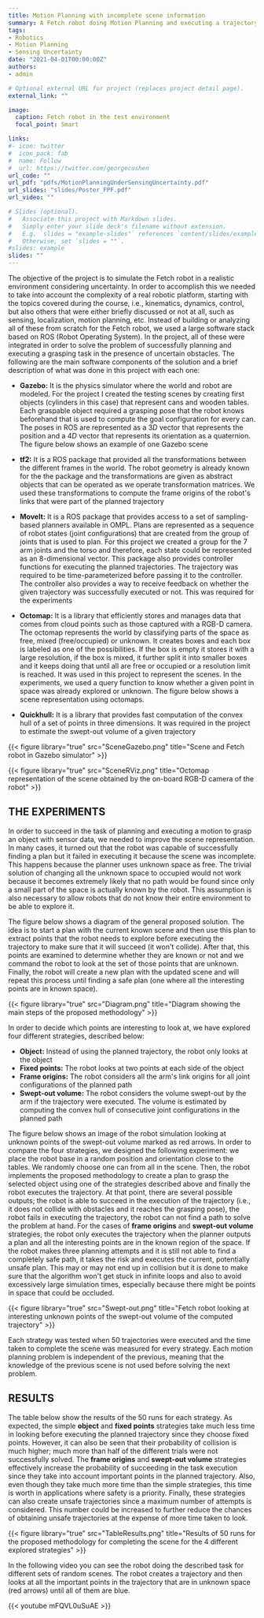 ```yaml
---
title: Motion Planning with incomplete scene information
summary: A Fetch robot doing Motion Planning and executing a trajectory when the scene representation may be incomplete
tags:
- Robotics
- Motion Planning
- Sensing Uncertainty
date: "2021-04-01T00:00:00Z"
authors:
- admin

# Optional external URL for project (replaces project detail page).
external_link: ""

image:
  caption: Fetch robot in the test environment
  focal_point: Smart

links:
#- icon: twitter
#  icon_pack: fab
#  name: Follow
#  url: https://twitter.com/georgecushen
url_code: ""
url_pdf: "pdfs/MotionPlanningUnderSensingUncertainty.pdf"
url_slides: "slides/Poster_FPF.pdf"
url_video: ""

# Slides (optional).
#   Associate this project with Markdown slides.
#   Simply enter your slide deck's filename without extension.
#   E.g. `slides = "example-slides"` references `content/slides/example-slides.md`.
#   Otherwise, set `slides = ""`.
#slides: example
slides: ""
---
```


The objective of the project is to simulate the Fetch robot in a realistic environment considering uncertainty. In order to accomplish this we needed to take into account the complexity of a real robotic platform, starting with the topics covered during the course, i.e., kinematics, dynamics, control, but also others that were either briefly discussed or not at all, such as sensing, localization, motion planning, etc. Instead of building or analyzing all of these from scratch for the Fetch robot, we used a large software stack based on ROS (Robot Operating System). In the project, all of these were integrated in order to solve the problem of successfully planning and executing a grasping task in the presence of uncertain obstacles. The following are the main software components of the solution and a brief description of what was done in this project with each one:

- **Gazebo:** It is the physics simulator where the world and robot are modeled. For the project I created the testing scenes by creating first objects (cylinders in this case) that represent cans and wooden tables. Each graspable object required a grasping pose that the robot knows beforehand that is used to compute the goal configuration for every can. The poses in ROS are represented as a $3D$ vector that represents the position and a $4D$ vector that represents its orientation as a quaternion. The figure below shows an example of one Gazebo scene
		
- **tf2:** It is a ROS package that provided all the transformations between the different frames in the world. The robot geometry is already known for the the package and the transformations are given as abstract objects that can be operated as we operate transformation matrices. We used these transformations to compute the frame origins of the robot's links that were part of the planned trajectory
		
- **MoveIt:** It is a ROS package that provides access to a set of sampling-based planners available in OMPL. Plans are represented as a sequence of robot states (joint configurations) that are created from the group of joints that is used to plan. For this project we created a group for the 7 arm joints and the torso and therefore, each state could be represented as an 8-dimensional vector. This package also provides controller functions for executing the planned trajectories. The trajectory was required to be time-parameterized before passing it to the controller. The controller also provides a way to receive feedback on whether the given trajectory was successfully executed or not. This was required for the experiments

- **Octomap:** It is a library that efficiently stores and manages data that comes from cloud points such as those captured with a RGB-D camera. The octomap represents the world by classifying parts of the space as free, mixed (free/occupied) or unknown. It creates boxes and each box is labeled as one of the possibilities. If the box is empty it stores it with a large resolution, if the box is mixed, it further split it into smaller boxes and it keeps doing that until all are free or occupied or a resolution limit is reached. It was used in this project to represent the scenes. In the experiments, we used a query function to know whether a given point in space was already explored or unknown. The figure below shows a scene representation using octomaps.

- **Quickhull:** It is a library that provides fast computation of the convex hull of a set of points in three dimensions. It was required in the project to estimate the swept-out volume of a given trajectory

{{< figure library="true" src="SceneGazebo.png" title="Scene and Fetch robot in Gazebo simulator" >}}

{{< figure library="true" src="SceneRViz.png" title="Octomap representation of the scene obtained by the on-board RGB-D camera of the robot" >}}

## THE EXPERIMENTS
In order to succeed in the task of planning and executing a motion to grasp an object with sensor data, we needed to improve the scene representation. In many cases, it turned out that the robot was capable of successfully finding a plan but it failed in executing it because the scene was incomplete. This happens because the planner uses unknown space as free. The trivial solution of changing all the unknown space to occupied would not work because it becomes extremely likely that no path would be found since only a small part of the space is actually known by the robot. This assumption is also necessary to allow robots that do not know their entire environment to be able to explore it.
	
The figure below shows a diagram of the general proposed solution. The idea is to start a plan with the current known scene and then use this plan to extract points that the robot needs to explore before executing the trajectory to make sure that it will succeed (it won't collide). After that, this points are examined to determine whether they are known or not and we command the robot to look at the set of those points that are unknown. Finally, the robot will create a new plan with the updated scene and will repeat this process until finding a safe plan (one where all the interesting points are in known space).

{{< figure library="true" src="Diagram.png" title="Diagram showing the main steps of the proposed methodology" >}}

In order to decide which points are interesting to look at, we have explored four different strategies, described below:

- **Object:** Instead of using the planned trajectory, the robot only looks at the object
- **Fixed points:** The robot looks at two points at each side of the object
- **Frame origins:** The robot considers all the arm's link origins for all joint configurations of the planned path
- **Swept-out volume:** The robot considers the volume swept-out by the arm if the trajectory were executed. The volume is estimated by computing the convex hull of consecutive joint configurations in the planned path

The figure below shows an image of the robot simulation looking at unknown points of the swept-out volume marked as red arrows. In order to compare the four strategies, we designed the following experiment: we place the robot base in a random position and orientation close to the tables. We randomly choose one can from all in the scene. Then, the robot implements the proposed methodology to create a plan to grasp the selected object using one of the strategies described above and finally the robot executes the trajectory. At that point, there are several possible outputs; the robot is able to succeed in the execution of the trajectory (i.e., it does not collide with obstacles and it reaches the grasping pose), the robot fails in executing the trajectory, the robot can not find a path to solve the problem at hand. For the cases of **frame origins** and **swept-out volume** strategies, the robot only executes the trajectory when the planner outputs a plan and all the interesting points are in the known region of the space. If the robot makes three planning attempts and it is still not able to find a completely safe path, it takes the risk and executes the current, potentially unsafe plan. This may or may not end up in collision but it is done to make sure that the algorithm won't get stuck in infinite loops and also to avoid excessively large simulation times, especially because there might be points in space that could be occluded.

{{< figure library="true" src="Swept-out.png" title="Fetch robot looking at interesting unknown points of the swept-out volume of the computed trajectory" >}}


Each strategy was tested when 50 trajectories were executed and the time taken to complete the scene was measured for every strategy. Each motion planning problem is independent of the previous, meaning that the knowledge of the previous scene is not used before solving the next problem.
		
## RESULTS
The table below show the results of the 50 runs for each strategy. As expected, the simple **object** and **fixed points** strategies take much less time in looking before executing the planned trajectory since they choose fixed points. However, it can also be seen that their probability of collision is much higher; much more than half of the different trials were not successfully solved. The **frame origins** and **swept-out volume** strategies effectively increase the probability of succeeding in the task execution since they take into account important points in the planned trajectory. Also, even though they take much more time than the simple strategies, this time is worth in applications where safety is a priority. Finally, these strategies can also create unsafe trajectories since a maximum number of attempts is considered. This number could be increased to further reduce the chances of obtaining unsafe trajectories at the expense of more time taken to look.

{{< figure library="true" src="TableResults.png" title="Results of $50$ runs for the proposed methodology for completing the scene for the 4 different explored strategies" >}}
	
In the following video you can see the robot doing the described task for different sets of random scenes. The robot creates a trajectory and then looks at all the important points in the trajectory that are in unknown space (red arrows) until all of them are blue.

{{< youtube mFQVL0uSuAE >}}